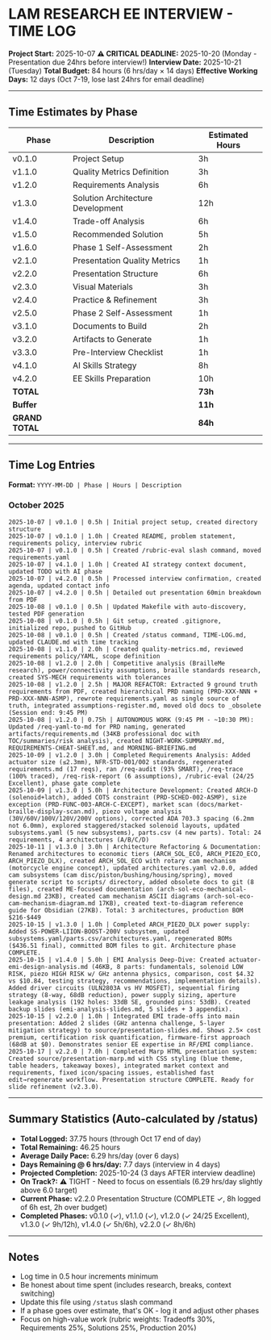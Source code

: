 # LAM RESEARCH EE INTERVIEW - TIME LOG

**Project Start:** 2025-10-07
**⚠️ CRITICAL DEADLINE:** 2025-10-20 (Monday - Presentation due 24hrs before interview!)
**Interview Date:** 2025-10-21 (Tuesday)
**Total Budget:** 84 hours (6 hrs/day × 14 days)
**Effective Working Days:** 12 days (Oct 7-19, lose last 24hrs for email deadline)

---

## Time Estimates by Phase

| Phase | Description | Estimated Hours |
|-------|-------------|-----------------|
| v0.1.0 | Project Setup | 3h |
| v1.1.0 | Quality Metrics Definition | 3h |
| v1.2.0 | Requirements Analysis | 6h |
| v1.3.0 | Solution Architecture Development | 12h |
| v1.4.0 | Trade-off Analysis | 6h |
| v1.5.0 | Recommended Solution | 5h |
| v1.6.0 | Phase 1 Self-Assessment | 2h |
| v2.1.0 | Presentation Quality Metrics | 1h |
| v2.2.0 | Presentation Structure | 6h |
| v2.3.0 | Visual Materials | 3h |
| v2.4.0 | Practice & Refinement | 3h |
| v2.5.0 | Phase 2 Self-Assessment | 1h |
| v3.1.0 | Documents to Build | 2h |
| v3.2.0 | Artifacts to Generate | 1h |
| v3.3.0 | Pre-Interview Checklist | 1h |
| v4.1.0 | AI Skills Strategy | 8h |
| v4.2.0 | EE Skills Preparation | 10h |
| **TOTAL** | | **73h** |
| **Buffer** | | **11h** |
| **GRAND TOTAL** | | **84h** |

---

## Time Log Entries

**Format:** `YYYY-MM-DD | Phase | Hours | Description`

### October 2025

```
2025-10-07 | v0.1.0 | 0.5h | Initial project setup, created directory structure
2025-10-07 | v0.1.0 | 1.0h | Created README, problem statement, requirements policy, interview rubric
2025-10-07 | v0.1.0 | 0.5h | Created /rubric-eval slash command, moved requirements.yaml
2025-10-07 | v4.1.0 | 1.0h | Created AI strategy context document, updated TODO with AI phase
2025-10-07 | v4.2.0 | 0.5h | Processed interview confirmation, created agenda, updated contact info
2025-10-07 | v4.2.0 | 0.5h | Detailed out presentation 60min breakdown from PDF
2025-10-08 | v0.1.0 | 0.5h | Updated Makefile with auto-discovery, tested PDF generation
2025-10-08 | v0.1.0 | 0.5h | Git setup, created .gitignore, initialized repo, pushed to GitHub
2025-10-08 | v0.1.0 | 0.5h | Created /status command, TIME-LOG.md, updated CLAUDE.md with time tracking
2025-10-08 | v1.1.0 | 2.0h | Created quality-metrics.md, reviewed requirements policy/YAML, scope definition
2025-10-08 | v1.2.0 | 2.0h | Competitive analysis (BrailleMe research), power/connectivity assumptions, braille standards research, created SYS-MECH requirements with tolerances
2025-10-08 | v1.2.0 | 2.5h | MAJOR REFACTOR: Extracted 9 ground truth requirements from PDF, created hierarchical PRD naming (PRD-XXX-NNN + PRD-XXX-NNN-ASMP), rewrote requirements.yaml as single source of truth, integrated assumptions-register.md, moved old docs to _obsolete (Session end: 9:45 PM)
2025-10-08 | v1.2.0 | 0.75h | AUTONOMOUS WORK (9:45 PM - ~10:30 PM): Updated /req-yaml-to-md for PRD naming, generated artifacts/requirements.md (34KB professional doc with TOC/summaries/risk analysis), created NIGHT-WORK-SUMMARY.md, REQUIREMENTS-CHEAT-SHEET.md, and MORNING-BRIEFING.md
2025-10-09 | v1.2.0 | 3.0h | Completed Requirements Analysis: Added actuator size (≤2.3mm), NFR-STD-001/002 standards, regenerated requirements.md (17 reqs), ran /req-audit (93% SMART), /req-trace (100% traced), /req-risk-report (6 assumptions), /rubric-eval (24/25 Excellent), phase gate complete
2025-10-09 | v1.3.0 | 5.0h | Architecture Development: Created ARCH-D (solenoid+latch), added COTS constraint (PRD-SCHED-002-ASMP), size exception (PRD-FUNC-003-ARCH-C-EXCEPT), market scan (docs/market-braille-display-scan.md), piezo voltage analysis (30V/60V/100V/120V/200V options), corrected ADA 703.3 spacing (6.2mm not 6.0mm), explored staggered/stacked solenoid layouts, updated subsystems.yaml (5 new subsystems), parts.csv (4 new parts). Total: 24 requirements, 4 architectures (A/B/C/D)
2025-10-11 | v1.3.0 | 3.0h | Architecture Refactoring & Documentation: Renamed architectures to economic tiers (ARCH_SOL_ECO, ARCH_PIEZO_ECO, ARCH_PIEZO_DLX), created ARCH_SOL_ECO with rotary cam mechanism (motorcycle engine concept), updated architectures.yaml v2.0.0, added cam subsystems (cam disc/piston/bushing/housing/spring), moved generate script to scripts/ directory, added obsolete docs to git (8 files), created ME-focused documentation (arch-sol-eco-mechanical-design.md 23KB), created cam mechanism ASCII diagrams (arch-sol-eco-cam-mechanism-diagram.md 17KB), created text-to-diagram reference guide for Obsidian (27KB). Total: 3 architectures, production BOM $216-$449
2025-10-15 | v1.3.0 | 1.0h | Completed ARCH_PIEZO_DLX power supply: Added SS-POWER-LIION-BOOST-200V subsystem, updated subsystems.yaml/parts.csv/architectures.yaml, regenerated BOMs ($436.51 final), committed BOM files to git. Architecture phase COMPLETE.
2025-10-15 | v1.4.0 | 5.0h | EMI Analysis Deep-Dive: Created actuator-emi-design-analysis.md (46KB, 8 parts: fundamentals, solenoid LOW RISK, piezo HIGH RISK w/ GHz antenna physics, comparison, cost $4.32 vs $10.84, testing strategy, recommendations, implementation details). Added driver circuits (ULN2803A vs HV MOSFET), sequential firing strategy (8-way, 68dB reduction), power supply sizing, aperture leakage analysis (192 holes: 33dB SE, grounded pins: 53dB). Created backup slides (emi-analysis-slides.md, 5 slides + 3 appendix).
2025-10-15 | v2.2.0 | 1.0h | Integrated EMI trade-offs into main presentation: Added 2 slides (GHz antenna challenge, 5-layer mitigation strategy) to source/presentation-slides.md. Shows 2.5× cost premium, certification risk quantification, firmware-first approach (68dB at $0). Demonstrates senior EE expertise in RF/EMI compliance.
2025-10-17 | v2.2.0 | 7.0h | Completed Marp HTML presentation system: Created source/presentation-marp.md with CSS styling (blue theme, table headers, takeaway boxes), integrated market context and requirements, fixed icon/spacing issues, established fast edit→regenerate workflow. Presentation structure COMPLETE. Ready for slide refinement (v2.3.0).
```

---

## Summary Statistics (Auto-calculated by /status)

- **Total Logged:** 37.75 hours (through Oct 17 end of day)
- **Total Remaining:** 46.25 hours
- **Average Daily Pace:** 6.29 hrs/day (over 6 days)
- **Days Remaining @ 6 hrs/day:** 7.7 days (interview in 4 days)
- **Projected Completion:** 2025-10-24 (3 days AFTER interview deadline)
- **On Track?:** ⚠️ TIGHT - Need to focus on essentials (6.29 hrs/day slightly above 6.0 target)
- **Current Phase:** v2.2.0 Presentation Structure (COMPLETE ✓, 8h logged of 6h est, 2h over budget)
- **Completed Phases:** v0.1.0 (✓), v1.1.0 (✓), v1.2.0 (✓ 24/25 Excellent), v1.3.0 (✓ 9h/12h), v1.4.0 (✓ 5h/6h), v2.2.0 (✓ 8h/6h)

---

## Notes

- Log time in 0.5 hour increments minimum
- Be honest about time spent (includes research, breaks, context switching)
- Update this file using `/status` slash command
- If a phase goes over estimate, that's OK - log it and adjust other phases
- Focus on high-value work (rubric weights: Tradeoffs 30%, Requirements 25%, Solutions 25%, Production 20%)
